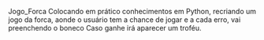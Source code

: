 Jogo_Forca
Colocando em prático conhecimentos em Python, recriando um jogo da forca, aonde o usuário tem a chance de jogar e a cada erro, vai preenchendo o boneco
Caso ganhe irá aparecer um troféu.
